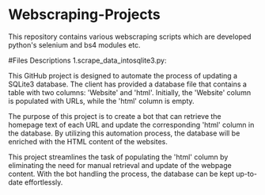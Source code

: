 # Webscraping-Projects
This  repository contains various webscraping scripts  which are developed python's selenium and bs4  modules  etc.


#Files Descriptions
1.scrape_data_intosqlite3.py:

This GitHub project is designed to automate the process of updating a SQLite3 database. The client has provided a database file that contains a table with two columns: 'Website' and 'html'. Initially, the 'Website' column is populated with URLs, while the 'html' column is empty.

The purpose of this project is to create a bot that can retrieve the homepage text of each URL and update the corresponding 'html' column in the database. By utilizing this automation process, the database will be enriched with the HTML content of the websites.

This project streamlines the task of populating the 'html' column by eliminating the need for manual retrieval and update of the webpage content. With the bot handling the process, the database can be kept up-to-date effortlessly.
